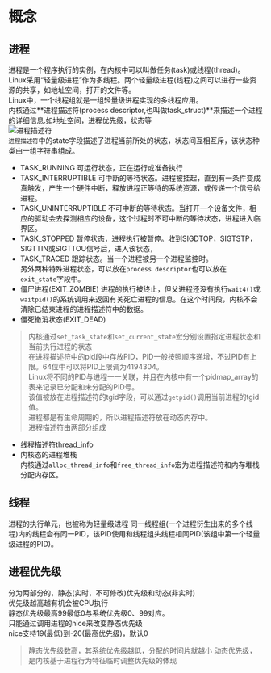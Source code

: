 # 概念
## 进程
进程是一个程序执行的实例，在内核中可以叫做任务(task)或线程(thread)。  
Linux采用“轻量级进程”作为多线程。两个轻量级进程(线程)之间可以进行一些资源的共享，如地址空间，打开的文件等。  
Linux中，一个线程组就是一组轻量级进程实现的多线程应用。  
内核通过**进程描述符(process descriptor,也叫做task_struct)**来描述一个进程的详细信息.如地址空间，进程优先级，状态等  
![进程描述符](https://github.com/noffff/Notes/blob/master/Ops/ops/%E8%BF%9B%E7%A8%8B/process_descriptor.jpg)  
`进程描述符`中的state字段描述了进程当前所处的状态，状态间互相互斥，该状态种类由一组字符串组成。  
- TASK_RUNNING
可运行状态，正在运行或准备执行
- TASK_INTERRUPTIBLE
可中断的等待状态。进程被挂起，直到有一条件变成真触发，产生一个硬件中断，释放进程正等待的系统资源，或传递一个信号给进程。
- TASK_UNINTERRUPTIBLE
不可中断的等待状态。当打开一个设备文件，相应的驱动会去探测相应的设备，这个过程时不可中断的等待状态，进程进入临界区。
- TASK_STOPPED
暂停状态，进程执行被暂停。收到SIGDTOP，SIGTSTP，SIGTTIN或SIGTTOU信号后，进入该状态，
- TASK_TRACED
跟踪状态。当一个进程被另一个进程监控时。  
另外两种特殊进程状态，可以放在`process descriptor`也可以放在`exit_state`字段中。  
- 僵尸进程(EXIT_ZOMBIE)
进程的执行被终止，但父进程还没有执行`wait4()`或`waitpid()`的系统调用来返回有关死亡进程的信息。在这个时间段，内核不会清除已结束进程的进程描述符中的数据。
- 僵死撤消状态(EXIT_DEAD)
> 内核通过`set_task_state`和`set_current_state`宏分别设置指定进程状态和当前执行进程的状态  
在进程描述符中的pid段中存放PID，PID一般按照顺序递增，不过PID有上限。64位中可以将PID上限调为4194304。  
Linux将不同的PID与进程一一关联，并且在内核中有一个pidmap_array的表来记录已分配和未分配的PID号。  
该值被放在进程描述符的tgid字段，可以通过`getpid()`调用当前进程的tgid值。  
进程都是有生命周期的，所以进程描述符放在动态内存中。  
进程描述符由两部分组成
- 线程描述符thread_info
- 内核态的进程堆栈  
内核通过`alloc_thread_info`和`free_thread_info`宏为进程描述符和内存堆栈分配内存区。 
## 线程
进程的执行单元，也被称为轻量级进程
同一线程组(一个进程衍生出来的多个线程)内的线程会有同一PID，该PID使用和线程组头线程相同PID(该组中第一个轻量级进程的PID)。  

## 进程优先级
分为两部分的，静态(实时，不可修改)优先级和动态(非实时)  
优先级越高越有机会被CPU执行  
静态优先级最高99最低0与系统优先级0、99对应。  
只能通过调用进程的nice来改变静态优先级  
nice支持19(最低)到-20(最高优先级)，默认0   
> 静态优先级数高，其系统优先级越低，分配的时间片就越小
动态优先级，是内核基于进程行为特征临时调整优先级的体现    

